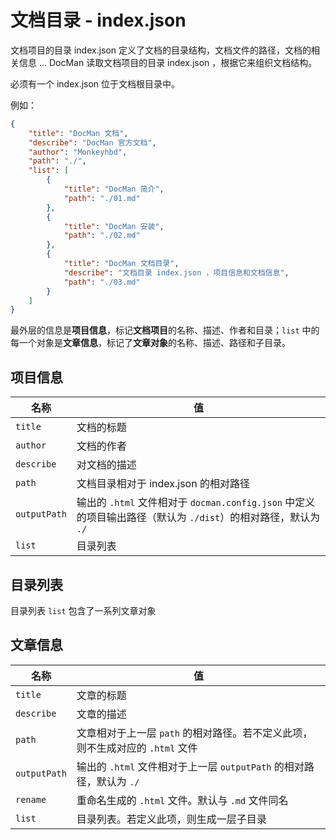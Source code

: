 # 文档目录 - index.json

文档项目的目录 index.json 定义了文档的目录结构，文档文件的路径，文档的相关信息 ... DocMan 读取文档项目的目录 index.json ，根据它来组织文档结构。

必须有一个 index.json 位于文档根目录中。

例如：

```json
{
	"title": "DocMan 文档",
	"describe": "DocMan 官方文档",
	"author": "Monkeyhbd",
	"path": "./",
	"list": [
		{
			"title": "DocMan 简介",
			"path": "./01.md"
		},
		{
			"title": "DocMan 安装",
			"path": "./02.md"
		},
		{
			"title": "DocMan 文档目录",
			"describe": "文档目录 index.json ，项目信息和文档信息",
			"path": "./03.md"
		}
	]
}
```

最外层的信息是**项目信息**，标记**文档项目**的名称、描述、作者和目录；`list` 中的每一个对象是**文章信息**，标记了**文章对象**的名称、描述、路径和子目录。

## 项目信息

| 名称 | 值 |
| --- | --- |
| `title` | 文档的标题 |
| `author` | 文档的作者 |
| `describe` | 对文档的描述 |
| `path` | 文档目录相对于 index.json 的相对路径 |
| `outputPath` | 输出的 `.html` 文件相对于 `docman.config.json` 中定义的项目输出路径（默认为 `./dist`）的相对路径，默认为 `./` |
| `list` | 目录列表 |

## 目录列表

目录列表 `list` 包含了一系列文章对象

## 文章信息

| 名称 | 值 |
| --- | --- |
| `title` | 文章的标题 |
| `describe` | 文章的描述 |
| `path` | 文章相对于上一层 `path` 的相对路径。若不定义此项，则不生成对应的 `.html` 文件 |
| `outputPath` | 输出的 `.html` 文件相对于上一层 `outputPath` 的相对路径，默认为 `./` |
| `rename` | 重命名生成的 `.html` 文件。默认与 `.md` 文件同名
| `list` | 目录列表。若定义此项，则生成一层子目录 |
